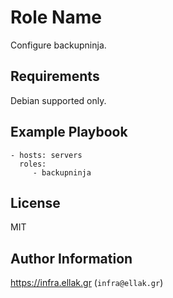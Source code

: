 Role Name
=========

Configure backupninja.

Requirements
------------

Debian supported only.

Example Playbook
----------------

    - hosts: servers
      roles:
         - backupninja

License
-------

MIT

Author Information
------------------

https://infra.ellak.gr (`infra@ellak.gr`)
